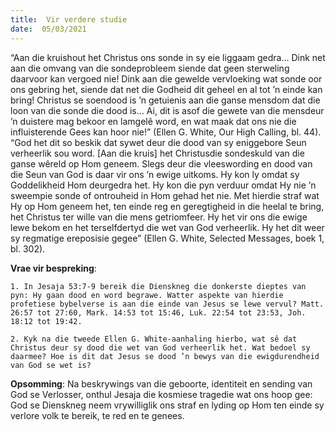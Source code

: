 ```yaml
---
title:  Vir verdere studie
date:  05/03/2021
---
```


“Aan die kruishout het Christus ons sonde in sy eie liggaam gedra… Dink net aan die omvang van die sondeprobleem siende dat geen sterweling daarvoor kan vergoed nie! Dink aan die gewelde vervloeking wat sonde oor ons gebring het, siende dat net die Godheid dit geheel en al tot ’n einde kan bring! Christus se soendood is ’n getuienis aan die ganse mensdom dat die loon van die sonde die dood is… Ai, dit is asof die gewete van die mensdeur ’n duistere mag bekoor en lamgelê word, en wat maak dat ons nie die influisterende Gees kan hoor nie!” (Ellen G. White, Our High Calling, bl. 44). “God het dit so beskik dat sywet deur die dood van sy eniggebore Seun verheerlik sou word. [Aan die kruis] het Christusdie sondeskuld van die ganse wêreld op Hom geneem. Slegs deur die vleeswording en dood van die Seun van God is daar vir ons ’n ewige uitkoms. Hy kon ly omdat sy Goddelikheid Hom deurgedra het. Hy kon die pyn verduur omdat Hy nie ’n sweempie sonde of ontrouheid in Hom gehad het nie. Met hierdie straf wat Hy op Hom geneem het, ten einde reg en geregtigheid in die heelal te bring, het Christus ter wille van die mens getriomfeer. Hy het vir ons die ewige lewe bekom en het terselfdertyd die wet van God verheerlik. Hy het dit weer sy regmatige ereposisie gegee” (Ellen G. White, Selected Messages, boek 1, bl. 302).

**Vrae vir bespreking**:

`1. In Jesaja 53:7-9 bereik die Dienskneg die donkerste dieptes van pyn: Hy gaan dood en word begrawe. Watter aspekte van hierdie profetiese bybelverse is aan die einde van Jesus se lewe vervul? Matt. 26:57 tot 27:60, Mark. 14:53 tot 15:46, Luk. 22:54 tot 23:53, Joh. 18:12 tot 19:42. `

`2. Kyk na die tweede Ellen G. White-aanhaling hierbo, wat sê dat Christus deur sy dood die wet van God verheerlik het. Wat bedoel sy daarmee? Hoe is dit dat Jesus se dood ’n bewys van die ewigdurendheid van God se wet is? `

**Opsomming**: Na beskrywings van die geboorte, identiteit en sending van God se Verlosser, onthul Jesaja die kosmiese tragedie wat ons hoop gee: God se Dienskneg neem vrywilliglik ons straf en lyding op Hom ten einde sy verlore volk te bereik, te red en te genees.